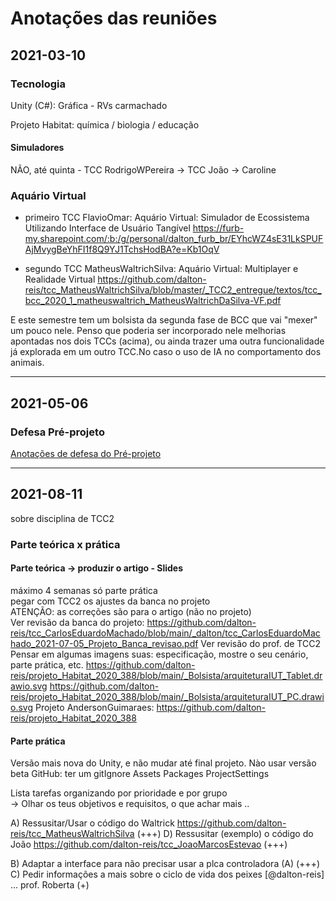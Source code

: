 # Anotações das reuniões

## 2021-03-10

### Tecnologia

  Unity (C#): Gráfica - RVs
  carmachado

Projeto Habitat: química / biologia / educação  

#### Simuladores

NÃO, até quinta - TCC RodrigoWPereira -> TCC João -> Caroline

### Aquário Virtual

- primeiro TCC FlavioOmar: Aquário Virtual: Simulador de Ecossistema Utilizando Interface de Usuário Tangível
<https://furb-my.sharepoint.com/:b:/g/personal/dalton_furb_br/EYhcWZ4sE31LkSPUFAjMvygBeYhFI1f8Q9YJ1TchsHodBA?e=Kb1OqV>  

- segundo TCC MatheusWaltrichSilva: Aquário Virtual: Multiplayer e Realidade Virtual
<https://github.com/dalton-reis/tcc_MatheusWaltrichSilva/blob/master/_TCC2_entregue/textos/tcc_bcc_2020_1_matheuswaltrich_MatheusWaltrichDaSilva-VF.pdf>  

E este semestre tem um bolsista da segunda fase de BCC que vai "mexer" um pouco nele. Penso que poderia ser incorporado nele melhorias apontadas nos dois TCCs (acima), ou ainda trazer uma outra funcionalidade já explorada em um outro TCC.No caso o uso de IA no comportamento dos animais.  

----

## 2021-05-06

### Defesa Pré-projeto

[Anotações de defesa do Pré-projeto](./tcc_CarlosEduardoMachado_2021-05-06_PreProjeto_Defesa.md)

----

## 2021-08-11

sobre disciplina de TCC2

### Parte teórica x prática

#### Parte teórica -> produzir o artigo - Slides  

máximo 4 semanas só parte prática  
pegar com TCC2 os ajustes da banca no projeto  
ATENÇÃO: as correções são para o artigo (não no projeto)  
Ver revisão da banca do projeto: <https://github.com/dalton-reis/tcc_CarlosEduardoMachado/blob/main/_dalton/tcc_CarlosEduardoMachado_2021-07-05_Projeto_Banca_revisao.pdf>
Ver revisão do prof. de TCC2
Pensar em algumas imagens suas: especificação, mostre o seu cenário, parte prática, etc.
<https://github.com/dalton-reis/projeto_Habitat_2020_388/blob/main/_Bolsista/arquiteturaIUT_Tablet.drawio.svg>
<https://github.com/dalton-reis/projeto_Habitat_2020_388/blob/main/_Bolsista/arquiteturaIUT_PC.drawio.svg>
Projeto AndersonGuimaraes: <https://github.com/dalton-reis/projeto_Habitat_2020_388>

#### Parte prática

Versão mais nova do Unity, e não mudar até final projeto.
Nào usar versão beta
GitHub: ter um gitIgnore
Assets
Packages
ProjectSettings

Lista tarefas organizando por prioridade e por grupo  
-> Olhar os teus objetivos e requisitos, o que achar mais ..  

A) Ressusitar/Usar o código do Waltrick <https://github.com/dalton-reis/tcc_MatheusWaltrichSilva> (+++)
D) Ressusitar (exemplo) o código do João <https://github.com/dalton-reis/tcc_JoaoMarcosEstevao> (+++)  

B) Adaptar a interface para não precisar usar a plca controladora (A) (+++)  
C) Pedir informações a mais sobre o ciclo de vida dos peixes [@dalton-reis] ... prof. Roberta  (+)
